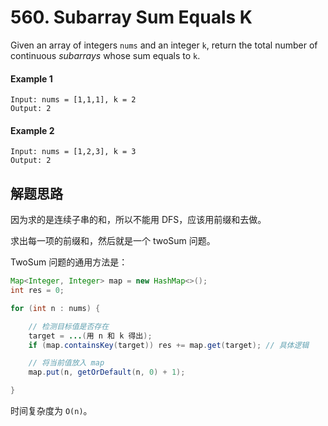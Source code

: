 # 560. Subarray Sum Equals K

Given an array of integers `nums` and an integer `k`, return the total number of continuous *subarrays* whose sum equals to `k`.

#### Example 1

```
Input: nums = [1,1,1], k = 2
Output: 2
```

#### Example 2

```
Input: nums = [1,2,3], k = 3
Output: 2
```

## 解题思路

因为求的是连续子串的和，所以不能用 DFS，应该用前缀和去做。

求出每一项的前缀和，然后就是一个 twoSum 问题。

TwoSum 问题的通用方法是：

```java
Map<Integer, Integer> map = new HashMap<>();
int res = 0;

for (int n : nums) {

    // 检测目标值是否存在
    target = ...(用 n 和 k 得出);
    if (map.containsKey(target)) res += map.get(target); // 具体逻辑

    // 将当前值放入 map
    map.put(n, getOrDefault(n, 0) + 1);

}
```

时间复杂度为 `O(n)`。
